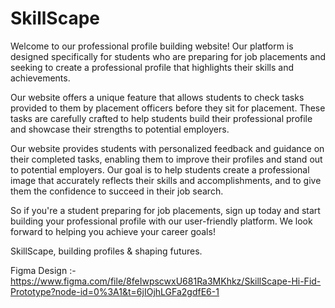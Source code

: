 # SkillScape
Welcome to our professional profile building website! Our platform is designed specifically for students who are preparing for job placements and seeking to create a professional profile that highlights their skills and achievements.

Our website offers a unique feature that allows students to check tasks provided to them by placement officers before they sit for placement. These tasks are carefully crafted to help students build their professional profile and showcase their strengths to potential employers.

Our website provides students with personalized feedback and guidance on their completed tasks, enabling them to improve their profiles and stand out to potential employers. Our goal is to help students create a professional image that accurately reflects their skills and accomplishments, and to give them the confidence to succeed in their job search.

So if you're a student preparing for job placements, sign up today and start building your professional profile with our user-friendly platform. We look forward to helping you achieve your career goals!

SkillScape, building profiles & shaping futures.

Figma Design :- https://www.figma.com/file/8feIwpscwxU681Ra3MKhkz/SkillScape-Hi-Fid-Prototype?node-id=0%3A1&t=6jIOjhLGFa2gdfE6-1
